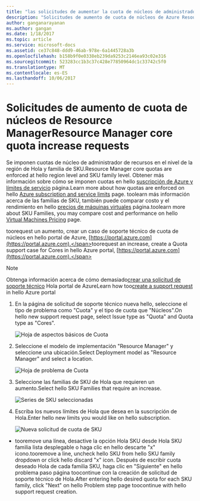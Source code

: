 ```yaml
---
title: "las solicitudes de aumentar la cuota de núcleos de administrador de recursos de aaaAzure | Documentos de Microsoft"
description: "Solicitudes de aumento de cuota de núcleos de Azure Resource Manager"
author: ganganarayanan
ms.author: gangan
ms.date: 1/18/2017
ms.topic: article
ms.service: microsoft-docs
ms.assetid: ce37c848-ddd9-46ab-978e-6a1445728a3b
ms.openlocfilehash: b158b9f0e0338eb239da9253c2146ea93c02e316
ms.sourcegitcommit: 523283cc1b3c37c428e77850964dc1c33742c5f0
ms.translationtype: MT
ms.contentlocale: es-ES
ms.lasthandoff: 10/06/2017
---
```

# <a name="resource-manager-core-quota-increase-requests"></a><span data-ttu-id="ef681-103">Solicitudes de aumento de cuota de núcleos de Resource Manager</span><span class="sxs-lookup"><span data-stu-id="ef681-103">Resource Manager core quota increase requests</span></span>

<span data-ttu-id="ef681-104">Se imponen cuotas de núcleo de administrador de recursos en el nivel de la región de Hola y familia de SKU.</span><span class="sxs-lookup"><span data-stu-id="ef681-104">Resource Manager core quotas are enforced at hello region level and SKU family level.</span></span>
<span data-ttu-id="ef681-105">Obtener más información sobre cómo se imponen cuotas en hello [suscripción de Azure y límites de servicio](http://aka.ms/quotalimits) página.</span><span class="sxs-lookup"><span data-stu-id="ef681-105">Learn more about how quotas are enforced on hello [Azure subscription and service limits](http://aka.ms/quotalimits) page.</span></span>
<span data-ttu-id="ef681-106">toolearn más información acerca de las familias de SKU, también puede comparar costo y el rendimiento en hello [precios de máquinas virtuales](http://aka.ms/pricingcompute) página.</span><span class="sxs-lookup"><span data-stu-id="ef681-106">toolearn more about SKU Families, you may compare cost and performance on hello [Virtual Machines Pricing](http://aka.ms/pricingcompute) page.</span></span>

<span data-ttu-id="ef681-107">toorequest un aumento, crear un caso de soporte técnico de cuota de núcleos en hello portal de Azure, [https://portal.azure.com](https://portal.azure.com).</span><span class="sxs-lookup"><span data-stu-id="ef681-107">toorequest an increase, create a Quota support case for Cores in hello Azure portal, [https://portal.azure.com](https://portal.azure.com).</span></span>

> [!NOTE]
> <span data-ttu-id="ef681-108">Obtenga información acerca de cómo demasiado[crear una solicitud de soporte técnico](https://docs.microsoft.com/azure/azure-supportability/how-to-create-azure-support-request) Hola portal de Azure</span><span class="sxs-lookup"><span data-stu-id="ef681-108">Learn how too[create a support request](https://docs.microsoft.com/azure/azure-supportability/how-to-create-azure-support-request) in hello Azure portal</span></span>

1. <span data-ttu-id="ef681-109">En la página de solicitud de soporte técnico nueva hello, seleccione el tipo de problema como "Cuota" y el tipo de cuota que "Núcleos".</span><span class="sxs-lookup"><span data-stu-id="ef681-109">On hello new support request page, select Issue type as "Quota" and Quota type as "Cores".</span></span>

    ![Hoja de aspectos básicos de Cuota](./media/resource-manager-core-quotas-request/Basics-blade.png)

2. <span data-ttu-id="ef681-111">Seleccione el modelo de implementación "Resource Manager" y seleccione una ubicación.</span><span class="sxs-lookup"><span data-stu-id="ef681-111">Select Deployment model as "Resource Manager" and select a location.</span></span>

    ![Hoja de problema de Cuota](./media/resource-manager-core-quotas-request/Problem-step.png)

3. <span data-ttu-id="ef681-113">Seleccione las familias de SKU de Hola que requieren un aumento.</span><span class="sxs-lookup"><span data-stu-id="ef681-113">Select hello SKU Families that require an increase.</span></span>

    ![Series de SKU seleccionadas](./media/resource-manager-core-quotas-request/SKU-selected.png)

4. <span data-ttu-id="ef681-115">Escriba los nuevos límites de Hola que desea en la suscripción de Hola.</span><span class="sxs-lookup"><span data-stu-id="ef681-115">Enter hello new limits you would like on hello subscription.</span></span>

    ![Nueva solicitud de cuota de SKU](./media/resource-manager-core-quotas-request/SKU-new-quota.png)

- <span data-ttu-id="ef681-117">tooremove una línea, desactive la opción Hola SKU desde Hola SKU familia lista desplegable o haga clic en hello descarte "x" icono.</span><span class="sxs-lookup"><span data-stu-id="ef681-117">tooremove a line, uncheck hello SKU from hello SKU family dropdown or click hello discard "x" icon.</span></span>
<span data-ttu-id="ef681-118">Después de escribir cuota deseado Hola de cada familia SKU, haga clic en "Siguiente" en hello problema paso página toocontinue con la creación de solicitud de soporte técnico de Hola.</span><span class="sxs-lookup"><span data-stu-id="ef681-118">After entering hello desired quota for each SKU family, click "Next" on hello Problem step page toocontinue with hello support request creation.</span></span>
